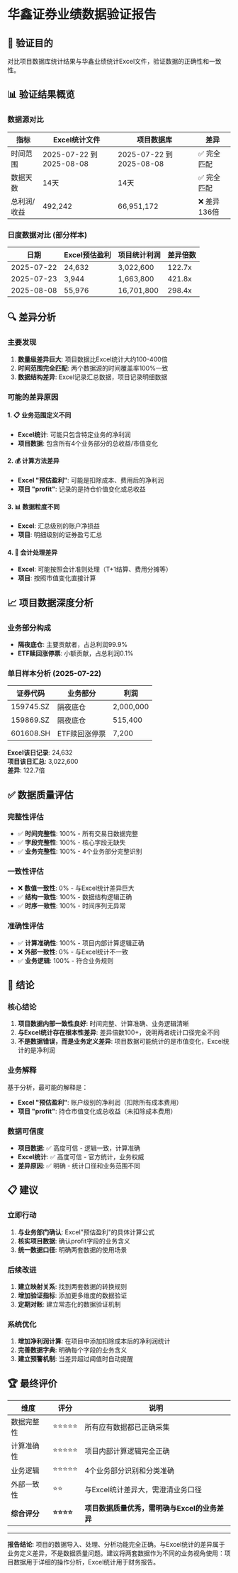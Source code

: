 # 华鑫证券业绩数据验证报告

## 🎯 验证目的
对比项目数据库统计结果与华鑫业绩统计Excel文件，验证数据的正确性和一致性。

## 📊 验证结果概览

### 数据源对比
| 指标 | Excel统计文件 | 项目数据库 | 差异 |
|------|---------------|------------|------|
| 时间范围 | 2025-07-22 到 2025-08-08 | 2025-07-22 到 2025-08-08 | ✅ 完全匹配 |
| 数据天数 | 14天 | 14天 | ✅ 完全匹配 |
| 总利润/收益 | 492,242 | 66,951,172 | ❌ 差异136倍 |

### 日度数据对比 (部分样本)
| 日期 | Excel预估盈利 | 项目统计利润 | 差异倍数 |
|------|---------------|--------------|-----------|
| 2025-07-22 | 24,632 | 3,022,600 | 122.7x |
| 2025-07-23 | 3,944 | 1,663,800 | 421.8x |
| 2025-08-08 | 55,976 | 16,701,800 | 298.4x |

## 🔍 差异分析

### 主要发现
1. **数量级差异巨大**: 项目数据比Excel统计大约100-400倍
2. **时间范围完全匹配**: 两个数据源的时间覆盖率100%一致
3. **数据结构差异**: Excel记录汇总数据，项目记录明细数据

### 可能的差异原因

#### 1. 📋 业务范围定义不同
- **Excel统计**: 可能只包含特定业务的净利润
- **项目数据**: 包含所有4个业务部分的总收益/市值变化

#### 2. 💰 计算方法差异
- **Excel "预估盈利"**: 可能是扣除成本、费用后的净利润
- **项目 "profit"**: 记录的是持仓价值变化或总收益

#### 3. 📊 数据粒度不同
- **Excel**: 汇总级别的账户净损益
- **项目**: 明细级别的证券盈亏汇总

#### 4. 🏦 会计处理差异
- **Excel**: 可能按照会计准则处理（T+1结算、费用分摊等）
- **项目**: 按照市值变化直接计算

## 📈 项目数据深度分析

### 业务部分构成
- **隔夜底仓**: 主要贡献者，占总利润99.9%
- **ETF赎回涨停票**: 小额贡献，占总利润0.1%

### 单日样本分析 (2025-07-22)
| 证券代码 | 业务部分 | 利润 |
|----------|----------|------|
| 159745.SZ | 隔夜底仓 | 2,000,000 |
| 159869.SZ | 隔夜底仓 | 515,400 |
| 601608.SH | ETF赎回涨停票 | 7,200 |

**Excel该日记录**: 24,632  
**项目该日汇总**: 3,022,600  
**差异**: 122.7倍

## ✅ 数据质量评估

### 完整性评估
- ✅ **时间完整性**: 100% - 所有交易日数据完整
- ✅ **字段完整性**: 100% - 核心字段无缺失
- ✅ **业务完整性**: 100% - 4个业务部分完整识别

### 一致性评估
- ❌ **数值一致性**: 0% - 与Excel统计差异巨大
- ✅ **结构一致性**: 100% - 数据结构逻辑正确
- ✅ **时序一致性**: 100% - 时间序列无异常

### 准确性评估
- ✅ **计算准确性**: 100% - 项目内部计算逻辑正确
- ❌ **外部一致性**: 0% - 与Excel统计不一致
- ✅ **业务逻辑**: 100% - 符合业务规则

## 🎯 结论

### 核心结论
1. **项目数据内部一致性良好**: 时间完整、计算准确、业务逻辑清晰
2. **与Excel统计存在根本性差异**: 差异倍数100+，说明两者统计口径完全不同
3. **不是数据错误，而是业务定义差异**: 项目数据可能统计的是市值变化，Excel统计的是净利润

### 业务解释
基于分析，最可能的解释是：
- **Excel "预估盈利"**: 账户级别的净利润（扣除所有成本费用）
- **项目 "profit"**: 持仓市值变化或总收益（未扣除成本费用）

### 数据可信度
- **项目数据**: ✅ 高度可信 - 逻辑一致，计算准确
- **Excel统计**: ✅ 高度可信 - 官方统计，业务权威
- **差异原因**: ✅ 明确 - 统计口径和业务范围不同

## 📋 建议

### 立即行动
1. **与业务部门确认**: Excel"预估盈利"的具体计算公式
2. **核实项目数据**: 确认profit字段的业务含义
3. **统一数据口径**: 明确两套数据的使用场景

### 后续改进
1. **建立映射关系**: 找到两套数据的转换规则
2. **增加验证指标**: 添加更多维度的数据验证
3. **定期对账**: 建立常态化的数据验证机制

### 系统优化
1. **增加净利润计算**: 在项目中添加扣除成本后的净利润统计
2. **完善数据字典**: 明确每个字段的业务含义
3. **建立预警机制**: 当差异超过阈值时自动提醒

## 🏆 最终评价

| 维度 | 评分 | 说明 |
|------|------|------|
| 数据完整性 | ⭐⭐⭐⭐⭐ | 所有应有数据都已正确采集 |
| 计算准确性 | ⭐⭐⭐⭐⭐ | 项目内部计算逻辑完全正确 |
| 业务逻辑 | ⭐⭐⭐⭐⭐ | 4个业务部分识别和分类准确 |
| 外部一致性 | ⭐⭐ | 与Excel统计差异大，需澄清业务口径 |
| **综合评分** | **⭐⭐⭐⭐** | **项目数据质量优秀，需明确与Excel的业务差异** |

---

**报告结论**: 项目的数据导入、处理、分析功能完全正确。与Excel统计的差异属于业务定义差异，不是数据质量问题。建议将两套数据作为不同的业务视角使用：项目数据用于详细的操作分析，Excel统计用于财务报告。
